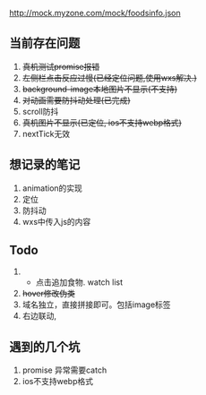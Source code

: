 http://mock.myzone.com/mock/foodsinfo.json


## 当前存在问题
1. ~~真机测试promise报错~~
2. ~~左侧栏点击反应过慢(已经定位问题,使用wxs解决.)~~
3. ~~background-image本地图片不显示(不支持)~~
4. ~~对动画需要防抖动处理(已完成)~~
5. scroll防抖
6. ~~真机图片不显示(已定位, ios不支持webp格式)~~
7. nextTick无效

## 想记录的笔记
1. animation的实现
2. 定位
3. 防抖动
4. wxs中传入js的内容


## Todo
1. + 点击追加食物. watch list
2. ~~hover修改伪类~~
3. 域名独立，直接拼接即可。包括image标签
4. 右边联动, 

## 遇到的几个坑
1. promise 异常需要catch
2. ios不支持webp格式